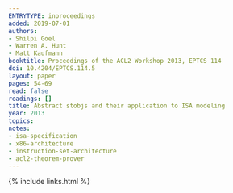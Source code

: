 ```yaml
---
ENTRYTYPE: inproceedings
added: 2019-07-01
authors:
- Shilpi Goel
- Warren A. Hunt
- Matt Kaufmann
booktitle: Proceedings of the ACL2 Workshop 2013, EPTCS 114
doi: 10.4204/EPTCS.114.5
layout: paper
pages: 54-69
read: false
readings: []
title: Abstract stobjs and their application to ISA modeling
year: 2013
topics:
notes:
- isa-specification
- x86-architecture
- instruction-set-architecture
- acl2-theorem-prover
---
```


{% include links.html %}
